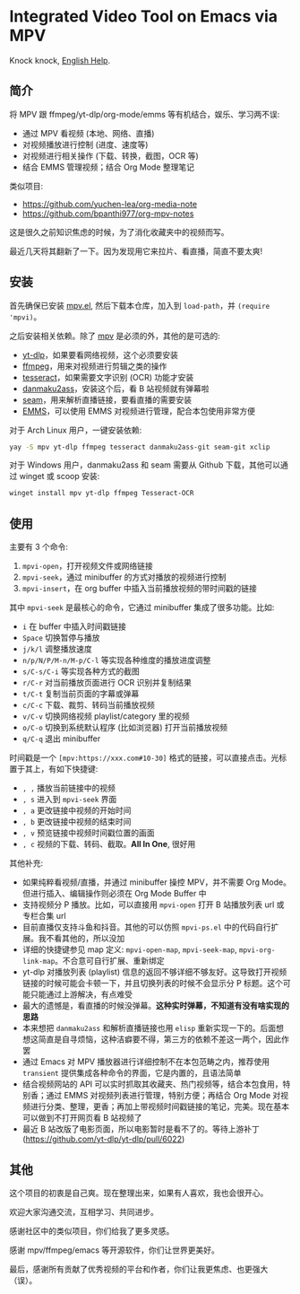 # Integrated Video Tool on Emacs via MPV

Knock knock, [English Help](README-en.md).

## 简介

将 MPV 跟 ffmpeg/yt-dlp/org-mode/emms 等有机结合，娱乐、学习两不误:
- 通过 MPV 看视频 (本地、网络、直播)
- 对视频播放进行控制 (进度、速度等)
- 对视频进行相关操作 (下载、转换，截图，OCR 等)
- 结合 EMMS 管理视频；结合 Org Mode 整理笔记

类似项目:
- https://github.com/yuchen-lea/org-media-note
- https://github.com/bpanthi977/org-mpv-notes

这是很久之前知识焦虑的时候，为了消化收藏夹中的视频而写。

最近几天将其翻新了一下。因为发现用它来拉片、看直播，简直不要太爽!

## 安装

首先确保已安装 [mpv.el](https://github.com/kljohann/mpv.el), 然后下载本仓库，加入到 `load-path`，并 `(require 'mpvi)`。

之后安装相关依赖。除了 [mpv](https://mpv.io/) 是必须的外，其他的是可选的:
- [yt-dlp](https://github.com/yt-dlp/yt-dlp)，如果要看网络视频，这个必须要安装
- [ffmpeg](https://ffmpeg.org/)，用来对视频进行剪辑之类的操作
- [tesseract](https://github.com/tesseract-ocr/tesseract)，如果需要文字识别 (OCR) 功能才安装
- [danmaku2ass](https://github.com/m13253/danmaku2ass)，安装这个后，看 B 站视频就有弹幕啦
- [seam](https://github.com/Borber/seam)，用来解析直播链接，要看直播的需要安装
- [EMMS](https://www.gnu.org/software/emms/)，可以使用 EMMS 对视频进行管理，配合本包使用非常方便

对于 Arch Linux 用户，一键安装依赖:
```sh
yay -S mpv yt-dlp ffmpeg tesseract danmaku2ass-git seam-git xclip
```

对于 Windows 用户，danmaku2ass 和 seam 需要从 Github 下载，其他可以通过 winget 或 scoop 安装:
```sh
winget install mpv yt-dlp ffmpeg Tesseract-OCR
```

## 使用

主要有 3 个命令:
1. `mpvi-open`，打开视频文件或网络链接
2. `mpvi-seek`，通过 minibuffer 的方式对播放的视频进行控制
3. `mpvi-insert`，在 org buffer 中插入当前播放视频的带时间戳的链接

其中 `mpvi-seek` 是最核心的命令，它通过 minibuffer 集成了很多功能。比如:
- `i` 在 buffer 中插入时间戳链接
- `Space` 切换暂停与播放
- `j/k/l` 调整播放速度
- `n/p/N/P/M-n/M-p/C-l` 等实现各种维度的播放进度调整
- `s/C-s/C-i` 等实现各种方式的截图
- `r/C-r` 对当前播放页面进行 OCR 识别并复制结果
- `t/C-t` 复制当前页面的字幕或弹幕
- `c/C-c` 下载、裁剪、转码当前播放视频
- `v/C-v` 切换网络视频 playlist/category 里的视频
- `o/C-o` 切换到系统默认程序 (比如浏览器) 打开当前播放视频
- `q/C-q` 退出 minibuffer

时间戳是一个 `[mpv:https://xxx.com#10-30]` 格式的链接，可以直接点击。光标置于其上，有如下快捷键:
- `, ,` 播放当前链接中的视频
- `, s` 进入到 `mpvi-seek` 界面
- `, a` 更改链接中视频的开始时间
- `, b` 更改链接中视频的结束时间
- `, v` 预览链接中视频时间戳位置的画面
- `, c` 视频的下载、转码、截取。**All In One**, 很好用

其他补充:
- 如果纯粹看视频/直播，并通过 minibuffer 操控 MPV，并不需要 Org Mode。但进行插入、编辑操作则必须在 Org Mode Buffer 中
- 支持视频分 P 播放。比如，可以直接用 `mpvi-open` 打开 B 站播放列表 url 或专栏合集 url
- 目前直播仅支持斗鱼和抖音。其他的可以仿照 `mpvi-ps.el` 中的代码自行扩展。我不看其他的，所以没加
- 详细的快捷键参见 map 定义: `mpvi-open-map`, `mpvi-seek-map`, `mpvi-org-link-map`。不合意可自行扩展、重新绑定
- yt-dlp 对播放列表 (playlist) 信息的返回不够详细不够友好。这导致打开视频链接的时候可能会卡顿一下，并且切换列表的时候不会显示分 P 标题。这个可能只能通过上游解决，有点难受
- 最大的遗憾是，看直播的时候没弹幕。**这种实时弹幕，不知道有没有啥实现的思路**
- 本来想把 `danmaku2ass` 和解析直播链接也用 `elisp` 重新实现一下的。后面想想这简直是自寻烦恼，这种洁癖要不得，第三方的依赖不差这一两个，因此作罢
- 通过 Emacs 对 MPV 播放器进行详细控制不在本包范畴之内，推荐使用 `transient` 提供集成各种命令的界面，它是内置的，且语法简单
- 结合视频网站的 API 可以实时抓取其收藏夹、热门视频等，结合本包食用，特别香；通过 EMMS 对视频列表进行管理，特别方便；再结合 Org Mode 对视频进行分类、整理，更香；再加上带视频时间戳链接的笔记，完美。现在基本可以做到不打开网页看 B 站视频了
- 最近 B 站改版了电影页面，所以电影暂时是看不了的。等待上游补丁 (https://github.com/yt-dlp/yt-dlp/pull/6022)

## 其他

这个项目的初衷是自己爽。现在整理出来，如果有人喜欢，我也会很开心。

欢迎大家沟通交流，互相学习、共同进步。

感谢社区中的类似项目，你们给我了更多灵感。

感谢 mpv/ffmpeg/emacs 等开源软件，你们让世界更美好。

最后，感谢所有贡献了优秀视频的平台和作者，你们让我更焦虑、也更强大（误）。
